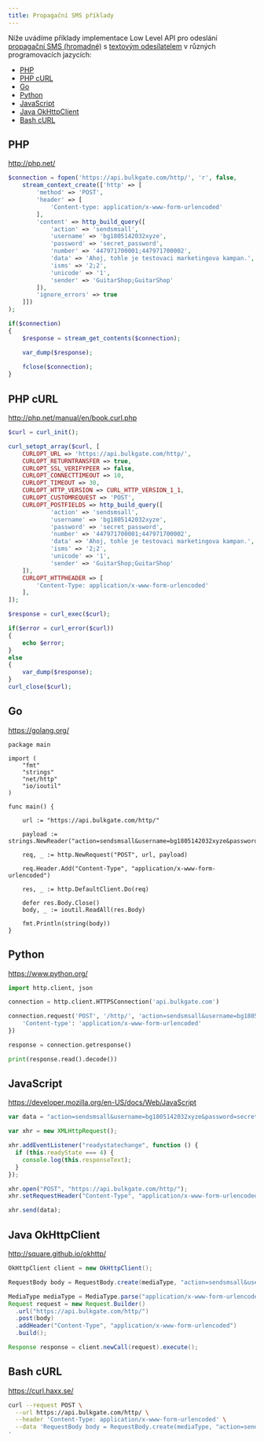 ```yaml
---
title: Propagační SMS příklady
---
```


Níže uvádíme příklady implementace Low Level API pro odeslání [propagační SMS (hromadné)](difference-promotional-transactional-sms.md#promotional-sms) s [textovým odesílatelem](sender-type.md#text-sender-id) v různých programovacích jazycích: 
 - [PHP](#php)
 - [PHP cURL](#php-curl)
 - [Go](#go)
 - [Python](#python)
 - [JavaScript](#javascript)
 - [Java OkHttpClient](#java-okhttpclient)
 - [Bash cURL](#bash-curl)

## PHP
http://php.net/
``` php
$connection = fopen('https://api.bulkgate.com/http/', 'r', false,
    stream_context_create(['http' => [
        'method' => 'POST',
        'header' => [
            'Content-type: application/x-www-form-urlencoded'
        ],
        'content' => http_build_query([
            'action' => 'sendsmsall', 
            'username' => 'bg1805142032xyze',
            'password' => 'secret_password',
            'number' => '447971700001;447971700002',
            'data' => 'Ahoj, tohle je testovaci marketingova kampan.',
            'isms' => '2;2',
            'unicode' => '1',
            'sender' => 'GuitarShop;GuitarShop'
        ]),
        'ignore_errors' => true
    ]])
);

if($connection)
{
    $response = stream_get_contents($connection);

    var_dump($response);
    
    fclose($connection);
}
```

## PHP cURL 
http://php.net/manual/en/book.curl.php
``` php
$curl = curl_init();

curl_setopt_array($curl, [
    CURLOPT_URL => 'https://api.bulkgate.com/http/',
    CURLOPT_RETURNTRANSFER => true,
    CURLOPT_SSL_VERIFYPEER => false,
    CURLOPT_CONNECTTIMEOUT => 10,
    CURLOPT_TIMEOUT => 30,
    CURLOPT_HTTP_VERSION => CURL_HTTP_VERSION_1_1,
    CURLOPT_CUSTOMREQUEST => 'POST',
    CURLOPT_POSTFIELDS => http_build_query([
            'action' => 'sendsmsall', 
            'username' => 'bg1805142032xyze',
            'password' => 'secret_password',
            'number' => '447971700001;447971700002',
            'data' => 'Ahoj, tohle je testovaci marketingova kampan.',
            'isms' => '2;2',
            'unicode' => '1',
            'sender' => 'GuitarShop;GuitarShop'
    ]),
    CURLOPT_HTTPHEADER => [
        'Content-Type: application/x-www-form-urlencoded'
    ],
]);

$response = curl_exec($curl);

if($error = curl_error($curl))
{
    echo $error;
}
else
{
    var_dump($response);
}
curl_close($curl);
```

## Go
https://golang.org/
``` golang
package main

import (
	"fmt"
	"strings"
	"net/http"
	"io/ioutil"
)

func main() {

	url := "https://api.bulkgate.com/http/"

	payload := strings.NewReader("action=sendsmsall&username=bg1805142032xyze&password=secret_password&number=447971700001;447971700002&data=Ahoj+tohle+je+testovaci+marketingova+kampan&isms=2;2&unicode=1&sender=GuitarShop;GuitarShop")

	req, _ := http.NewRequest("POST", url, payload)

	req.Header.Add("Content-Type", "application/x-www-form-urlencoded")

	res, _ := http.DefaultClient.Do(req)

	defer res.Body.Close()
	body, _ := ioutil.ReadAll(res.Body)

	fmt.Println(string(body))
}
```

## Python
https://www.python.org/
``` Python
import http.client, json

connection = http.client.HTTPSConnection('api.bulkgate.com')

connection.request('POST', '/http/', 'action=sendsmsall&username=bg1805142032xyze&password=secret_password&number=447971700001;447971700002&data=Ahoj+tohle+je+testovaci+marketingova+kampan&isms=2;2&unicode=1&sender=GuitarShop;GuitarShop', {
    'Content-type': 'application/x-www-form-urlencoded'
})

response = connection.getresponse()

print(response.read().decode())
```

## JavaScript
https://developer.mozilla.org/en-US/docs/Web/JavaScript
``` JavaScript
var data = "action=sendsmsall&username=bg1805142032xyze&password=secret_password&number=447971700001;447971700002&data=Ahoj+tohle+je+testovaci+marketingova+kampan&isms=2;2&unicode=1&sender=GuitarShop;GuitarShop";

var xhr = new XMLHttpRequest();

xhr.addEventListener("readystatechange", function () {
  if (this.readyState === 4) {
    console.log(this.responseText);
  }
});

xhr.open("POST", "https://api.bulkgate.com/http/");
xhr.setRequestHeader("Content-Type", "application/x-www-form-urlencoded");

xhr.send(data);
```

## Java OkHttpClient
http://square.github.io/okhttp/
``` Java
OkHttpClient client = new OkHttpClient();

RequestBody body = RequestBody.create(mediaType, "action=sendsmsall&username=bg1805142032xyze&password=secret_password&number=447971700001;447971700002&data=Ahoj+tohle+je+testovaci+marketingova+kampan&isms=2;2&unicode=1&sender=GuitarShop;GuitarShop");

MediaType mediaType = MediaType.parse("application/x-www-form-urlencoded");
Request request = new Request.Builder()
  .url("https://api.bulkgate.com/http/")
  .post(body)
  .addHeader("Content-Type", "application/x-www-form-urlencoded")
  .build();

Response response = client.newCall(request).execute();
```

## Bash cURL
https://curl.haxx.se/
``` bash
curl --request POST \
  --url https://api.bulkgate.com/http/ \
  --header 'Content-Type: application/x-www-form-urlencoded' \
  --data 'RequestBody body = RequestBody.create(mediaType, "action=sendsmsall&username=bg1805142032xyze&password=secret_password&number=447971700001;447971700002&data=Ahoj+tohle+je+testovaci+marketingova+kampan&isms=2;2&unicode=1&sender=GuitarShop;GuitarShop");
'
```
